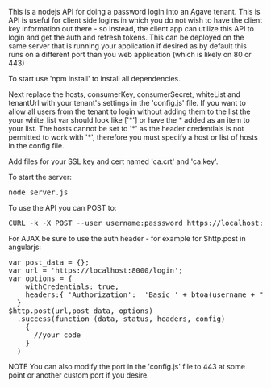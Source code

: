 This is a nodejs API for doing a password login into an Agave tenant.  This is API is useful for client side logins in which you do not wish to have the client key information out there - so instead, the client app can utilize this API to login and get the auth and refresh tokens.  This can be deployed on the same server that is running your application if desired as by default this runs on a different port than you web application (which is likely on 80 or 443)

To start use 'npm install' to install all dependencies.

Next replace the hosts, consumerKey, consumerSecret, whiteList and tenantUrl with your tenant's settings in the 'config.js' file. If you want to allow all users from the tenant to login without adding them to the list the your white_list var should look like ['\*'] or have the \* added as an item to your list.  The hosts cannot be set to '\*' as the header credentials is not permitted to work with '\*', therefore you must specify a host or list of hosts in the config file.

Add files for your SSL key and cert named 'ca.crt' and 'ca.key'.

To start the server:
<pre>
node server.js
</pre>

To use the API you can POST to:
<pre>
CURL -k -X POST --user username:passsword https://localhost:8000/login?
</pre>
For AJAX be sure to use the auth header - for example for $http.post in angularjs:
<pre>
var post_data = {};
var url = 'https://localhost:8000/login';
var options = {
    withCredentials: true,
    headers:{ 'Authorization':  'Basic ' + btoa(username + ":" + password)}
  }
$http.post(url,post_data, options)
  .success(function (data, status, headers, config)
    {
      //your code
    }
  )
</pre>

NOTE You can also modify the port in the 'config.js' file to 443 at some point or another custom port if you desire.
